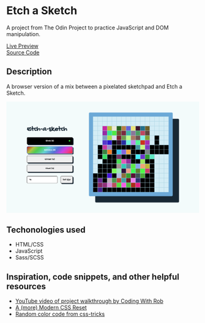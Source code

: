 # Etch a Sketch

A project from The Odin Project to practice JavaScript and DOM manipulation.

[Live Preview](https://nerdynischal.github.io/odin-etch-a-sketch-new/) </br>
[Source Code](https://github.com/nerdynischal/odin-etch-a-sketch-new)

## Description

A browser version of a mix between a pixelated sketchpad and Etch a Sketch.

![](./images/screenshot.png)

## Techonologies used

- HTML/CSS
- JavaScript
- Sass/SCSS

## Inspiration, code snippets, and other helpful resources

- [YouTube video of project walkthrough by Coding With Rob](https://www.youtube.com/watch?v=dyhuaXeuyGo&t=1201s&ab_channel=CodingWithRob)
- [A (more) Modern CSS Reset](https://piccalil.li/blog/a-more-modern-css-reset/)
- [Random color code from css-tricks ](https://css-tricks.com/snippets/javascript/random-hex-color/)
